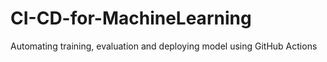 # CI-CD-for-MachineLearning
Automating training, evaluation and deploying model using GitHub Actions

